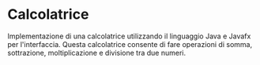 # Calcolatrice

Implementazione di una calcolatrice utilizzando il linguaggio Java e Javafx per l'interfaccia. Questa calcolatrice consente di fare operazioni di somma, sottrazione, moltiplicazione e divisione tra due numeri.
